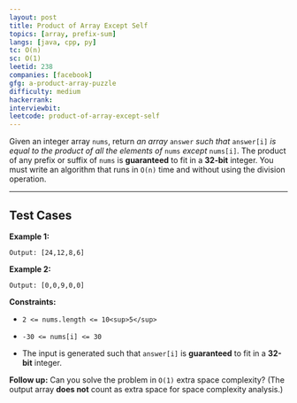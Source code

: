 ```yaml
---
layout: post
title: Product of Array Except Self
topics: [array, prefix-sum]
langs: [java, cpp, py]
tc: O(n)
sc: O(1)
leetid: 238
companies: [facebook]
gfg: a-product-array-puzzle
difficulty: medium
hackerrank: 
interviewbit: 
leetcode: product-of-array-except-self
---
```

Given an integer array `nums`, return *an array* `answer` *such that* `answer[i]` *is equal to the product of all the elements of* `nums` *except* `nums[i]`.
The product of any prefix or suffix of `nums` is **guaranteed** to fit in a **32-bit** integer.
You must write an algorithm that runs in `O(n)` time and without using the division operation.
 
---
## Test Cases
**Example 1:**
```Input: nums = [1,2,3,4]
Output: [24,12,8,6]
```

**Example 2:**
```Input: nums = [-1,1,0,-3,3]
Output: [0,0,9,0,0]
```
 
**Constraints:**
	
* `2 <= nums.length <= 10<sup>5</sup>`
	
* `-30 <= nums[i] <= 30`
	
* The input is generated such that `answer[i]` is **guaranteed** to fit in a **32-bit** integer.
 
**Follow up:** Can you solve the problem in `O(1)` extra space complexity? (The output array **does not** count as extra space for space complexity analysis.)

        